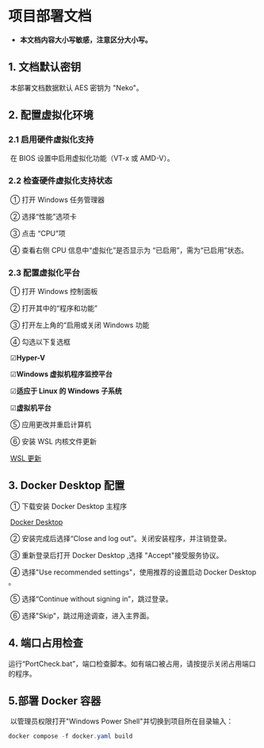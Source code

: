 # 项目部署文档
- **本文档内容大小写敏感，注意区分大小写。**

## 1. 文档默认密钥
​           本部署文档数据默认 AES 密钥为 "Neko"。

## 2. 配置虚拟化环境

### 	2.1 启用硬件虚拟化支持

​			在 BIOS 设置中启用虚拟化功能（VT-x 或 AMD-V）。

### 	2.2 检查硬件虚拟化支持状态

​			① 打开 Windows 任务管理器

​			② 选择“性能”选项卡

​			③ 点击 “CPU”项

​			④ 查看右侧 CPU 信息中“虚拟化”是否显示为 “已启用”，需为“已启用”状态。

### 	2.3 配置虚拟化平台

​			① 打开 Windows 控制面板

​			② 打开其中的“程序和功能”

​			③ 打开左上角的“启用或关闭 Windows 功能

​			④ 勾选以下复选框

​					☑**Hyper-V**

​					☑**Windows 虚拟机程序监控平台**

​					☑**适应于 Linux 的 Windows 子系统**

​					☑**虚拟机平台**

​			⑤ 应用更改并重启计算机

​			⑥ 安装 WSL 内核文件更新

​					[WSL 更新](https://wslstorestorage.blob.core.windows.net/wslblob/wsl_update_x64.msi)

## 3. Docker Desktop 配置

​			① 下载安装 Docker Desktop 主程序

​					[Docker Desktop](https://desktop.docker.com/win/main/amd64/Docker%20Desktop%20Installer.exe?utm_source=docker&utm_medium=webreferral&utm_campaign=dd-smartbutton&utm_location=module)

​			② 安装完成后选择“Close and log out”。关闭安装程序，并注销登录。

​			③ 重新登录后打开 Docker Desktop ,选择 "Accept"接受服务协议。

​			④ 选择"Use recommended settings"，使用推荐的设置启动 Docker Desktop 。

​			⑤ 选择“Continue without signing in”，跳过登录。

​			⑥ 选择"Skip"，跳过用途调查，进入主界面。

## 4. 端口占用检查

​			运行“PortCheck.bat”，端口检查脚本。如有端口被占用，请按提示关闭占用端口的程序。

## 5.部署 Docker 容器

​			以管理员权限打开"Windows Power Shell"并切换到项目所在目录输入：

```powershell
docker compose -f docker.yaml build
```
